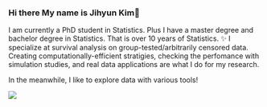 ### Hi there My name is Jihyun Kim👋

I am currently a PhD student in Statistics. Plus I have a master degree and bachelor degree in Statistics. That is over 10 years of Statistics. ✨
I specialize at survival analysis on group-tested/arbitrarily censored data. Creating computationally-efficient stratigies, checking the perfomance with simulation studies, and real data applications are what I do for my research.

In the meanwhile, I like to explore data with various tools!

<img src="{[BadgeURLHere](https://img.shields.io/badge/LinkedIn-0077B5?style=for-the-badge&logo=linkedin&logoColor=white
)}" />
<!--
**jihyunk1114/jihyunk1114** is a ✨ _special_ ✨ repository because its `README.md` (this file) appears on your GitHub profile.

Here are some ideas to get you started:

- 🔭 I’m currently working on ...
- 🌱 I’m currently learning ...
- 👯 I’m looking to collaborate on ...
- 🤔 I’m looking for help with ...
- 💬 Ask me about ...
- 📫 How to reach me: ...
- 😄 Pronouns: ...
- ⚡ Fun fact: ...
-->
